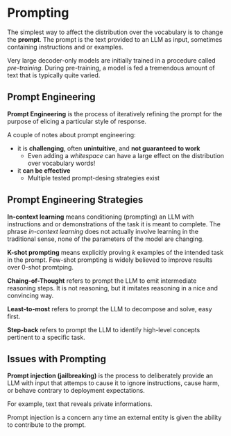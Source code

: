# Prompting

The simplest way to affect the distribution over the vocabulary is to change the **prompt**. The prompt is the text provided to an LLM as input, sometimes containing instructions and or examples.

Very large decoder-only models are initially trained in a procedure called *pre-training*. During pre-training, a model is fed a tremendous amount of text that is typically quite varied.

## Prompt Engineering 

**Prompt Engineering** is the process of iteratively refining the prompt for the purpose of elicing a particular style of response.

A couple of notes about prompt engineering:
- it is **challenging**, often **unintuitive**, and **not guaranteed to work**
    - Even adding a *whitespace* can have a large effect on the distribution over vocabulary words!
- it **can be effective**
    - Multiple tested prompt-desing strategies exist

## Prompt Engineering Strategies

**In-context learning** means conditioning (prompting) an LLM with instructions and or demonstrations of the task it is meant to complete. The phrase *in-context learning* does not actually involve learning in the traditional sense, none of the parameters of the model are changing.

**K-shot prompting** means explicitly proving *k* examples of the intended task in the prompt. Few-shot prompting is widely believed to improve results over 0-shot promtping.

**Chaing-of-Thought** refers to prompt the LLM to emit intermediate reasoning steps. It is not reasoning, but it imitates reasoning in a nice and convincing way.

**Least-to-most** refers to prompt the LLM to decompose and solve, easy first.

**Step-back** refers to prompt the LLM to identify high-level concepts pertinent to a specific task.

## Issues with Prompting

**Prompt injection (jailbreaking)** is the process to deliberately provide an LLM with input that attemps to cause it to ignore instructions, cause harm, or behave contrary to deployment expectations. 

For example, text that reveals private informations.

Prompt injection is a concern any time an external entity is given the ability to contribute to the prompt.
